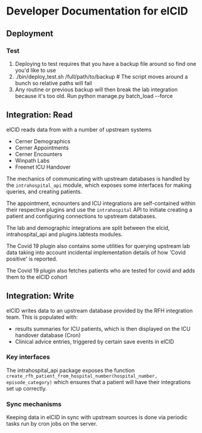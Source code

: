 # Developer Documentation for elCID

## Deployment

### Test

1. Deploying to test requires that you have a backup file around so find one you'd like to use
2. ./bin/deploy_test.sh /full/path/to/backup # The script moves around a bunch so relative paths will fail
3. Any routine or previous backup will then break the lab integration because it's too old. Run python manage.py batch_load --force


## Integration: Read

elCID reads data from with a number of upstream systems

* Cerner Demographics
* Cerner Appointments
* Cerner Encounters
* Winpath Labs
* Freenet ICU Handover

The mechanics of communicating with upstream databases is handled by
the `intrahospital_api` module, which exposes some interfaces for making
queries, and creating patients.

The appointment, ecnounters and ICU integrations are self-contained within their
respective plugins and use the `intrahospital` API to initiate creating
a patient and configuring connections to upstream databases.

The lab and demographic integrations are split between the elcid,
intrahospital_api and plugins.labtests modules.

The Covid 19 plugin also contains some utilities for querying upstream lab
data taking into account incidental implementation details of how 'Covid positive'
is reported.

The Covid 19 plugin also fetches patients who are tested for covid and adds them
to the elCID cohort

## Integration: Write

elCID writes data to an upstream database provided by the RFH integration team.
This is populated with:
- results summaries for ICU patients, which is then displayed on the ICU handover database (Cron)
- Clinical advice entries, triggered by certain save events in elCID

### Key interfaces

The intrahospital_api package exposes the function
`create_rfh_patient_from_hospital_number(hospital_number, episode_category)`
which ensures that a patient will have their integrations set up correctly.

### Sync mechanisms

Keeping data in elCID in sync with upstream sources is done via periodic
tasks run by cron jobs on the server.
